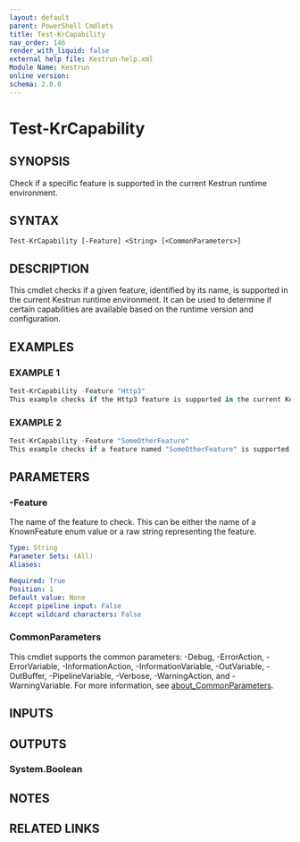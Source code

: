 ```yaml
---
layout: default
parent: PowerShell Cmdlets
title: Test-KrCapability
nav_order: 146
render_with_liquid: false
external help file: Kestrun-help.xml
Module Name: Kestrun
online version:
schema: 2.0.0
---
```


# Test-KrCapability

## SYNOPSIS
Check if a specific feature is supported in the current Kestrun runtime environment.

## SYNTAX

```
Test-KrCapability [-Feature] <String> [<CommonParameters>]
```

## DESCRIPTION
This cmdlet checks if a given feature, identified by its name, is supported in the current Kestrun runtime environment.
It can be used to determine if certain capabilities are available based on the runtime version and configuration.

## EXAMPLES

### EXAMPLE 1
```powershell
Test-KrCapability -Feature "Http3"
This example checks if the Http3 feature is supported in the current Kestrun runtime environment.
```

### EXAMPLE 2
```powershell
Test-KrCapability -Feature "SomeOtherFeature"
This example checks if a feature named "SomeOtherFeature" is supported, using a raw string.
```

## PARAMETERS

### -Feature
The name of the feature to check.
This can be either the name of a KnownFeature enum value or a raw string representing the feature.

```yaml
Type: String
Parameter Sets: (All)
Aliases:

Required: True
Position: 1
Default value: None
Accept pipeline input: False
Accept wildcard characters: False
```

### CommonParameters
This cmdlet supports the common parameters: -Debug, -ErrorAction, -ErrorVariable, -InformationAction, -InformationVariable, -OutVariable, -OutBuffer, -PipelineVariable, -Verbose, -WarningAction, and -WarningVariable. For more information, see [about_CommonParameters](http://go.microsoft.com/fwlink/?LinkID=113216).

## INPUTS

## OUTPUTS

### System.Boolean
## NOTES

## RELATED LINKS
